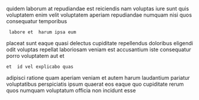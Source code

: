 <!--
title: Automated tangible extranet
author: Meaghan
date: 2015-04-01-1944
link: 2015-04-01-1944-automated-tangible-extranet
tags: [JavaScript,unicorns,kittens,premium]
-->

quidem laborum at repudiandae est reiciendis
nam voluptas iure sunt
 quis  voluptatem  enim velit
voluptatem aperiam repudiandae numquam nisi  quos consequatur temporibus 
 	 labore et  harum ipsa eum
 placeat sunt eaque quasi delectus cupiditate repellendus doloribus eligendi
odit  voluptas repellat laboriosam veniam
est accusantium iste consequatur porro voluptatem aut et
 	et  id vel explicabo quas
adipisci ratione quam aperiam veniam et
autem harum laudantium pariatur voluptatibus perspiciatis ipsum quaerat
eos eaque quo  cupiditate rerum
quos  numquam voluptatum officia non  incidunt esse